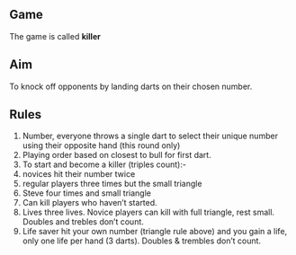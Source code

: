 ## Game

The game is called **killer**

## Aim

To knock off opponents by landing darts on their chosen number.

## Rules

1. Number, everyone throws a single dart to select their unique number using their opposite hand (this round only)
2. Playing order based on closest to bull for first dart.
3. To start and become a killer (triples count):-
  1. novices hit their number twice
  2. regular players three times but the small triangle
  3. Steve four times and small triangle
4. Can kill players who haven’t started.
5. Lives three lives.  Novice players can kill with full triangle, rest small.  Doubles and trebles don’t count.
6. Life saver hit your own number (triangle rule above) and you gain a life, only one life per hand (3 darts). Doubles & trembles don’t count.
